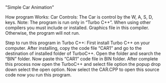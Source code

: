 "Simple Car Animation"  

How program Works:
                           Car Controls:
              The Car is control by the W, A, S, D, keys.
 Note:
         The program is run only in “Turbo C++”. When using other compilers you must include or installed.
Graphics file in this compiler. Otherwise, the program will not run.

Step to run this program in Turbo C++:
                          First install Turbo C++ on your computer. After installing, copy the code file “CAR1” and go to the destination of installed folder of TurboC++. Open the folder and search the “BIN” folder. Now paste this “CAR1” code file in BIN folder.
After complete this process now open the TurboC++ and select file option the popup drop down select the open option. Now select the CAR.CPP to open this source code now you run this program.

